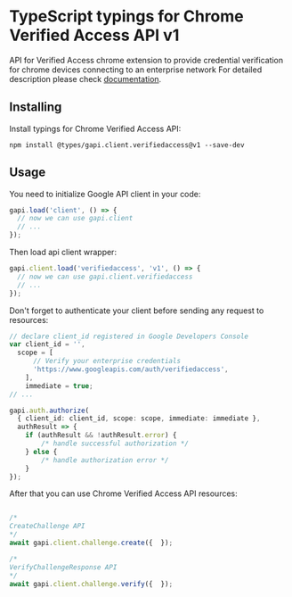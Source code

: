 # TypeScript typings for Chrome Verified Access API v1

API for Verified Access chrome extension to provide credential verification for chrome devices connecting to an enterprise network
For detailed description please check [documentation](https://developers.google.com/chrome/verified-access).

## Installing

Install typings for Chrome Verified Access API:

```
npm install @types/gapi.client.verifiedaccess@v1 --save-dev
```

## Usage

You need to initialize Google API client in your code:

```typescript
gapi.load('client', () => {
  // now we can use gapi.client
  // ...
});
```

Then load api client wrapper:

```typescript
gapi.client.load('verifiedaccess', 'v1', () => {
  // now we can use gapi.client.verifiedaccess
  // ...
});
```

Don't forget to authenticate your client before sending any request to resources:

```typescript
// declare client_id registered in Google Developers Console
var client_id = '',
  scope = [ 
      // Verify your enterprise credentials
      'https://www.googleapis.com/auth/verifiedaccess',
    ],
    immediate = true;
// ...

gapi.auth.authorize(
  { client_id: client_id, scope: scope, immediate: immediate },
  authResult => {
    if (authResult && !authResult.error) {
        /* handle successful authorization */
    } else {
        /* handle authorization error */
    }
});
```

After that you can use Chrome Verified Access API resources:

```typescript

/*
CreateChallenge API
*/
await gapi.client.challenge.create({  });

/*
VerifyChallengeResponse API
*/
await gapi.client.challenge.verify({  });
```
